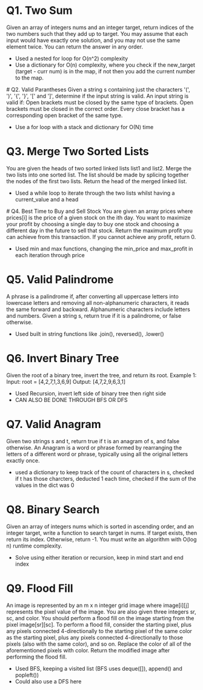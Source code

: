# Q1. Two Sum 
Given an array of integers nums and an integer target, return indices of the two numbers such that they add up to target.
You may assume that each input would have exactly one solution, and you may not use the same element twice.
You can return the answer in any order.
- Used a nested for loop for O(n^2) complexity
- Use a dictionary for O(n) complexity, where you check if the new_target (target - curr num) is in the map, if not then you add the current number
to the map.

# Q2. Valid Parantheses
Given a string s containing just the characters '(', ')', '{', '}', '[' and ']', determine if the input string is valid.
An input string is valid if:
Open brackets must be closed by the same type of brackets.
Open brackets must be closed in the correct order.
Every close bracket has a corresponding open bracket of the same type.
- Use a for loop with a stack and dictionary for O(N) time

# Q3. Merge Two Sorted Lists
You are given the heads of two sorted linked lists list1 and list2.
Merge the two lists into one sorted list. The list should be made by splicing together the nodes of the first two lists.
Return the head of the merged linked list.
- Used a while loop to iterate through the two lists whilst having a current_value and a head

# Q4. Best Time to Buy and Sell Stock
You are given an array prices where prices[i] is the price of a given stock on the ith day.
You want to maximize your profit by choosing a single day to buy one stock and choosing a different day in the future to sell that stock.
Return the maximum profit you can achieve from this transaction. If you cannot achieve any profit, return 0.
- Used min and max functions, changing the min_price and max_profit in each iteration through price

# Q5. Valid Palindrome
A phrase is a palindrome if, after converting all uppercase letters into lowercase letters and removing all non-alphanumeric characters, it reads the same forward and backward. Alphanumeric characters include letters and numbers.
Given a string s, return true if it is a palindrome, or false otherwise.
- Used built in string functions like .join(), reversed(), .lower()

# Q6. Invert Binary Tree
Given the root of a binary tree, invert the tree, and return its root.
Example 1:
Input: root = [4,2,7,1,3,6,9]
Output: [4,7,2,9,6,3,1]
- Used Recursion, invert left side of binary tree then right side
- CAN ALSO BE DONE THROUGH BFS OR DFS

# Q7. Valid Anagram
Given two strings s and t, return true if t is an anagram of s, and false otherwise.
An Anagram is a word or phrase formed by rearranging the letters of a different word or phrase, typically using all the original letters exactly once.
- used a dictionary to keep track of the count of characters in s, checked if t has those charcters, deducted 1 each time, checked if the sum of the values in the dict was 0

# Q8. Binary Search
Given an array of integers nums which is sorted in ascending order, and an integer target, write a function to search target in nums. If target exists, then return its index. Otherwise, return -1.
You must write an algorithm with O(log n) runtime complexity.
- Solve using either iteration or recursion, keep in mind start and end index

# Q9. Flood Fill
An image is represented by an m x n integer grid image where image[i][j] represents the pixel value of the image.
You are also given three integers sr, sc, and color. You should perform a flood fill on the image starting from the pixel image[sr][sc].
To perform a flood fill, consider the starting pixel, plus any pixels connected 4-directionally to the starting pixel of the same color as the starting pixel, plus any pixels connected 4-directionally to those pixels (also with the same color), and so on. Replace the color of all of the aforementioned pixels with color.
Return the modified image after performing the flood fill.
- Used BFS, keeping a visited list (BFS uses deque([]), append() and popleft())
- Could also use a DFS here